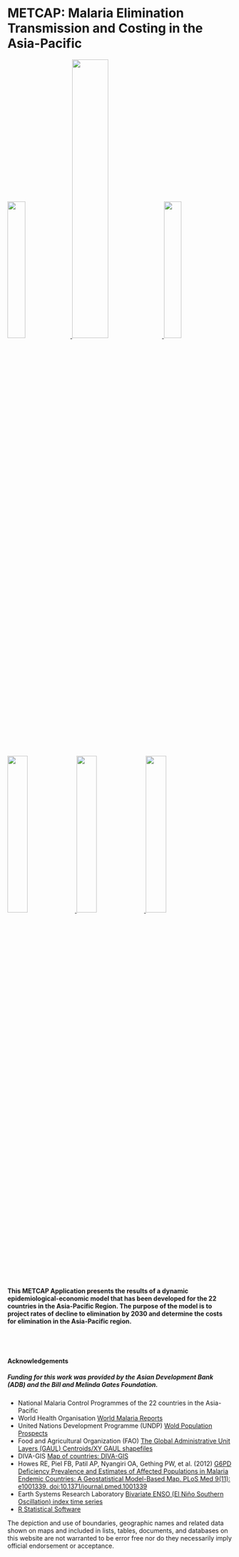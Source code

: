 # METCAP: Malaria Elimination Transmission and Costing in the Asia-Pacific


<a href="http://aplma.org" target="_blank"><img src="./logos/APLMA.png" style="width:28%" /> </a>
<a href="http://globalhealthsciences.ucsf.edu" target="_blank"><img src="./logos/UCSF.png" style="width:40%" /> </a>
<a href="mailto:Sheetal.Silal@uct.ac.za"><img src="./logos/MASHA.png" style="width:28%" /> </a>
<a href="http://www.tropmedres.ac/mathematical-economic-modelling" target="_blank"><img src="./logos/MAEMOD.png" style="width:30%" /> </a>
<a href="http://www.tropmedres.ac/home" target="_blank"><img src="./logos/MORU.png" style="width:30%" /> </a>
<a href="http://www.tropmedres.ac/epidemiology" target="_blank"><img src="./logos/EPI.png" style="width:30%" /> </a>


#### This METCAP Application presents the results of a dynamic epidemiological-economic model that has been developed for the 22 countries in the Asia-Pacific Region. The purpose of the model is to project rates of decline to elimination by 2030 and determine the costs for elimination in the Asia-Pacific region. 


<br><br>


#### Acknowledgements

##### Funding for this work was provided by the Asian Development Bank (ADB) and the Bill and Melinda Gates Foundation.

- National Malaria Control Programmes of the 22 countries in the Asia-Pacific
- World Health Organisation [World Malaria Reports](http://www.who.int/malaria/publications/world_malaria_report/en/)
- United Nations Development Programme (UNDP) [Wold Population Prospects](http://esa.un.org/unpd/wpp/publications/files/key_findings_wpp_2015.pdf)
- Food and Agricultural Organization (FAO) [The Global Administrative Unit Layers (GAUL) Centroids/XY GAUL shapefiles](http://www.fao.org/geonetwork/srv/en/metadata.show?id=12691)
- DIVA-GIS [Map of countries: DIVA-GIS](http://www.diva-gis.org)
- Howes RE, Piel FB, Patil AP, Nyangiri OA, Gething PW, et al. (2012) [G6PD Deficiency Prevalence and Estimates of Affected Populations in Malaria Endemic Countries: A Geostatistical Model-Based Map. PLoS Med 9(11): e1001339. doi:10.1371/journal.pmed.1001339](http://journals.plos.org/plosmedicine/article?id=10.1371/journal.pmed.1001339)
- Earth Systems Research Laboratory [Bivariate ENSO (El Niño Southern Oscillation) index time series](http://www.esrl.noaa.gov/psd/data/climateindices/)
- [R Statistical Software](https://www.r-project.org/)

The depiction and use of boundaries, geographic names and related data shown on maps and included in lists, tables, documents, and databases on this website are not warranted to be error free nor do they necessarily imply official endorsement or acceptance.


